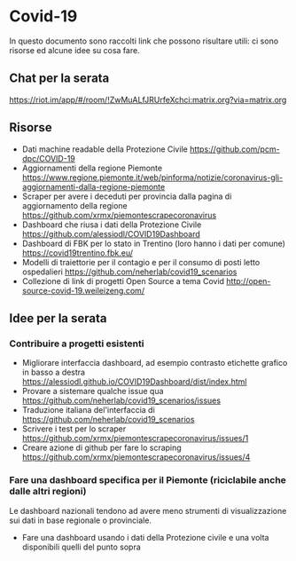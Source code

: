 # Covid-19

In questo documento sono raccolti link che possono risultare utili: ci sono risorse ed alcune idee su cosa fare. 

## Chat per la serata

https://riot.im/app/#/room/!ZwMuALfJRUrfeXchci:matrix.org?via=matrix.org

## Risorse

- Dati machine readable della Protezione Civile https://github.com/pcm-dpc/COVID-19
- Aggiornamenti della regione Piemonte https://www.regione.piemonte.it/web/pinforma/notizie/coronavirus-gli-aggiornamenti-dalla-regione-piemonte
- Scraper per avere i deceduti per provincia dalla pagina di aggiornamento della regione https://github.com/xrmx/piemontescrapecoronavirus
- Dashboard che riusa i dati della Protezione Civile https://github.com/alessiodl/COVID19Dashboard
- Dashboard di FBK per lo stato in Trentino (loro hanno i dati per comune) https://covid19trentino.fbk.eu/
- Modelli di traiettorie per il contagio e per il consumo di posti letto ospedalieri https://github.com/neherlab/covid19_scenarios
- Collezione di link di progetti Open Source a tema Covid http://open-source-covid-19.weileizeng.com/


## Idee per la serata

### Contribuire a progetti esistenti

- Migliorare interfaccia dashboard, ad esempio contrasto etichette grafico in basso a destra https://alessiodl.github.io/COVID19Dashboard/dist/index.html
- Provare a sistemare qualche issue qua https://github.com/neherlab/covid19_scenarios/issues
- Traduzione italiana del'interfaccia di https://github.com/neherlab/covid19_scenarios
- Scrivere i test per lo scraper https://github.com/xrmx/piemontescrapecoronavirus/issues/1
- Creare azione di github per fare lo scraping https://github.com/xrmx/piemontescrapecoronavirus/issues/4

### Fare una dashboard specifica per il Piemonte (riciclabile anche dalle altri regioni)

Le dashboard nazionali tendono ad avere meno strumenti di visualizzazione sui dati in base regionale o provinciale.

- Fare una dashboard usando i dati della Protezione civile e una volta disponibili quelli del punto sopra
